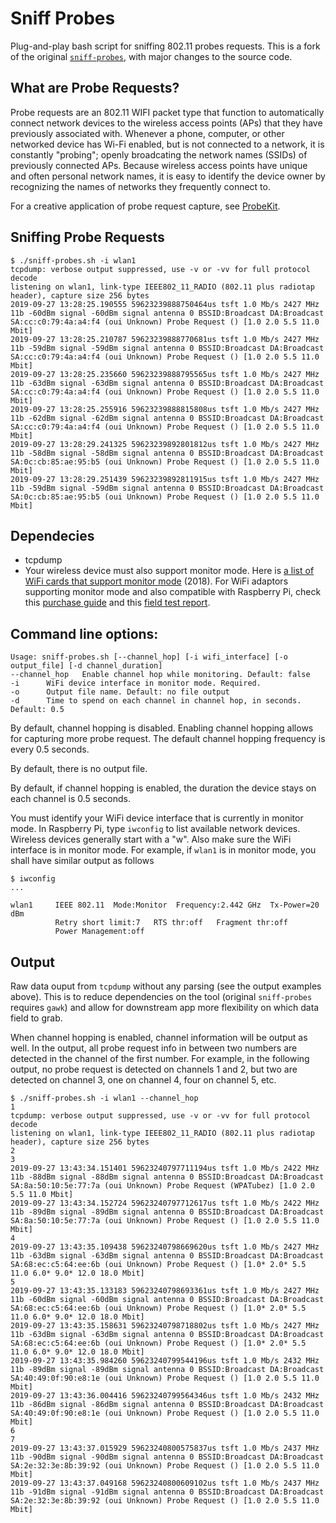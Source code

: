 # Sniff Probes

Plug-and-play bash script for sniffing 802.11 probes requests. This is a fork of the original [`sniff-probes`](https://github.com/brannondorsey/sniff-probes), with major changes to the source code.

## What are Probe Requests?

Probe requests are an 802.11 WIFI packet type that function to automatically connect network devices to the wireless access points (APs) that they have previously associated with. Whenever a phone, computer, or other networked device has Wi-Fi enabled, but is not connected to a network, it is constantly "probing"; openly broadcating the network names (SSIDs) of previously connected APs. Because wireless access points have unique and often personal network names, it is easy to identify the device owner by recognizing the names of networks they frequently connect to.

For a creative application of probe request capture, see [ProbeKit](https://github.com/brannondorsey/ProbeKit). 

## Sniffing Probe Requests

```
$ ./sniff-probes.sh -i wlan1
tcpdump: verbose output suppressed, use -v or -vv for full protocol decode
listening on wlan1, link-type IEEE802_11_RADIO (802.11 plus radiotap header), capture size 256 bytes
2019-09-27 13:28:25.190555 59623239888750464us tsft 1.0 Mb/s 2427 MHz 11b -60dBm signal -60dBm signal antenna 0 BSSID:Broadcast DA:Broadcast SA:cc:c0:79:4a:a4:f4 (oui Unknown) Probe Request () [1.0 2.0 5.5 11.0 Mbit]
2019-09-27 13:28:25.210787 59623239888770681us tsft 1.0 Mb/s 2427 MHz 11b -59dBm signal -59dBm signal antenna 0 BSSID:Broadcast DA:Broadcast SA:cc:c0:79:4a:a4:f4 (oui Unknown) Probe Request () [1.0 2.0 5.5 11.0 Mbit]
2019-09-27 13:28:25.235660 59623239888795565us tsft 1.0 Mb/s 2427 MHz 11b -63dBm signal -63dBm signal antenna 0 BSSID:Broadcast DA:Broadcast SA:cc:c0:79:4a:a4:f4 (oui Unknown) Probe Request () [1.0 2.0 5.5 11.0 Mbit]
2019-09-27 13:28:25.255916 59623239888815808us tsft 1.0 Mb/s 2427 MHz 11b -62dBm signal -62dBm signal antenna 0 BSSID:Broadcast DA:Broadcast SA:cc:c0:79:4a:a4:f4 (oui Unknown) Probe Request () [1.0 2.0 5.5 11.0 Mbit]
2019-09-27 13:28:29.241325 59623239892801812us tsft 1.0 Mb/s 2427 MHz 11b -58dBm signal -58dBm signal antenna 0 BSSID:Broadcast DA:Broadcast SA:0c:cb:85:ae:95:b5 (oui Unknown) Probe Request () [1.0 2.0 5.5 11.0 Mbit]
2019-09-27 13:28:29.251439 59623239892811915us tsft 1.0 Mb/s 2427 MHz 11b -59dBm signal -59dBm signal antenna 0 BSSID:Broadcast DA:Broadcast SA:0c:cb:85:ae:95:b5 (oui Unknown) Probe Request () [1.0 2.0 5.5 11.0 Mbit]
```
## Dependecies
* tcpdump
* Your wireless device must also support monitor mode. Here is [a list of WiFi cards that support monitor mode](https://www.wirelesshack.org/best-kali-linux-compatible-usb-adapter-dongles-2016.html) (2018). For WiFi adaptors supporting monitor mode and also compatible with Raspberry Pi, check this [purchase guide](https://null-byte.wonderhowto.com/how-to/buy-best-wireless-network-adapter-for-wi-fi-hacking-2019-0178550/) and this [field test report](https://null-byte.wonderhowto.com/how-to/select-field-tested-kali-linux-compatible-wireless-adapter-0180076/).

## Command line options:
```
Usage: sniff-probes.sh [--channel_hop] [-i wifi_interface] [-o output_file] [-d channel_duration]
--channel_hop	Enable channel hop while monitoring. Default: false
-i		WiFi device interface in monitor mode. Required.
-o		Output file name. Default: no file output
-d		Time to spend on each channel in channel hop, in seconds. Default: 0.5
```
By default, channel hopping is disabled. Enabling channel hopping allows for capturing more probe request. The default channel hopping frequency is every 0.5 seconds.

By default, there is no output file.

By default, if channel hopping is enabled, the duration the device stays on each channel is 0.5 seconds.

You must identify your WiFi device interface that is currently in monitor mode. In Raspberry Pi, type `iwconfig` to list available network devices. Wireless devices generally start with a "w". Also make sure the WiFi interface is in monitor mode. For example, if `wlan1` is in monitor mode, you shall have similar output as follows

```
$ iwconfig
...

wlan1     IEEE 802.11  Mode:Monitor  Frequency:2.442 GHz  Tx-Power=20 dBm
          Retry short limit:7   RTS thr:off   Fragment thr:off
          Power Management:off
```

## Output
Raw data ouput from `tcpdump` without any parsing (see the output examples above). This is to reduce dependencies on the tool (original `sniff-probes` requires `gawk`) and allow for downstream app more flexibility on which data field to grab.

When channel hopping is enabled, channel information will be output as well. In the output, all probe request info in between two numbers  are detected in the channel of the first number. For example, in the following output, no probe request is detected on channels 1 and 2, but two are detected on channel 3, one on channel 4, four on channel 5, etc.

```
$ ./sniff-probes.sh -i wlan1 --channel_hop
1
tcpdump: verbose output suppressed, use -v or -vv for full protocol decode
listening on wlan1, link-type IEEE802_11_RADIO (802.11 plus radiotap header), capture size 256 bytes
2
3
2019-09-27 13:43:34.151401 59623240797711194us tsft 1.0 Mb/s 2422 MHz 11b -88dBm signal -88dBm signal antenna 0 BSSID:Broadcast DA:Broadcast SA:8a:50:10:5e:77:7a (oui Unknown) Probe Request (WPATubez) [1.0 2.0 5.5 11.0 Mbit]
2019-09-27 13:43:34.152724 59623240797712617us tsft 1.0 Mb/s 2422 MHz 11b -89dBm signal -89dBm signal antenna 0 BSSID:Broadcast DA:Broadcast SA:8a:50:10:5e:77:7a (oui Unknown) Probe Request () [1.0 2.0 5.5 11.0 Mbit]
4
2019-09-27 13:43:35.109438 59623240798669620us tsft 1.0 Mb/s 2427 MHz 11b -63dBm signal -63dBm signal antenna 0 BSSID:Broadcast DA:Broadcast SA:68:ec:c5:64:ee:6b (oui Unknown) Probe Request () [1.0* 2.0* 5.5 11.0 6.0* 9.0* 12.0 18.0 Mbit]
5
2019-09-27 13:43:35.133183 59623240798693361us tsft 1.0 Mb/s 2427 MHz 11b -60dBm signal -60dBm signal antenna 0 BSSID:Broadcast DA:Broadcast SA:68:ec:c5:64:ee:6b (oui Unknown) Probe Request () [1.0* 2.0* 5.5 11.0 6.0* 9.0* 12.0 18.0 Mbit]
2019-09-27 13:43:35.158631 59623240798718802us tsft 1.0 Mb/s 2427 MHz 11b -63dBm signal -63dBm signal antenna 0 BSSID:Broadcast DA:Broadcast SA:68:ec:c5:64:ee:6b (oui Unknown) Probe Request () [1.0* 2.0* 5.5 11.0 6.0* 9.0* 12.0 18.0 Mbit]
2019-09-27 13:43:35.984260 59623240799544196us tsft 1.0 Mb/s 2432 MHz 11b -89dBm signal -89dBm signal antenna 0 BSSID:Broadcast DA:Broadcast SA:40:49:0f:90:e8:1e (oui Unknown) Probe Request () [1.0 2.0 5.5 11.0 Mbit]
2019-09-27 13:43:36.004416 59623240799564346us tsft 1.0 Mb/s 2432 MHz 11b -86dBm signal -86dBm signal antenna 0 BSSID:Broadcast DA:Broadcast SA:40:49:0f:90:e8:1e (oui Unknown) Probe Request () [1.0 2.0 5.5 11.0 Mbit]
6
7
2019-09-27 13:43:37.015929 59623240800575837us tsft 1.0 Mb/s 2437 MHz 11b -90dBm signal -90dBm signal antenna 0 BSSID:Broadcast DA:Broadcast SA:2e:32:3e:8b:39:92 (oui Unknown) Probe Request () [1.0 2.0 5.5 11.0 Mbit]
2019-09-27 13:43:37.049168 59623240800609102us tsft 1.0 Mb/s 2437 MHz 11b -91dBm signal -91dBm signal antenna 0 BSSID:Broadcast DA:Broadcast SA:2e:32:3e:8b:39:92 (oui Unknown) Probe Request () [1.0 2.0 5.5 11.0 Mbit]
```
